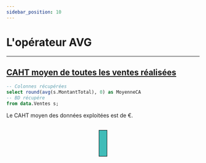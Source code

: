 ```yaml
---
sidebar_position: 10
---
```


# L'opérateur AVG

---

## <u>CAHT moyen de toutes les ventes réalisées</u>

<!-- Requête SQL -->

```sql ex1
-- Colonnes récupérées
select round(avg(s.MontantTotal), 0) as MoyenneCA
-- BD récupére
from data.Ventes s;
```

<!-- Markdown -->

Le CAHT moyen des données exploitées est de <Value data={ex1} column=MoyenneCA fmt='# ###'/> €.

<br>

<!-- Graphique -->
<center>
    <div class=kpi-css>
        <BigValue
            data={ex1}
            value=MoyenneCA
            title="CAHT moyen"
            fmt='# ### " €"'
        />   
    </div>
</center>

<!-- Style CSS -->
<style>
    .kpi-css{
        border: 1px black solid;
        display: inline;
        padding-bottom: 50px;
        padding-left: 20px;
        background-color: #40bcb8;
    }
</style>
